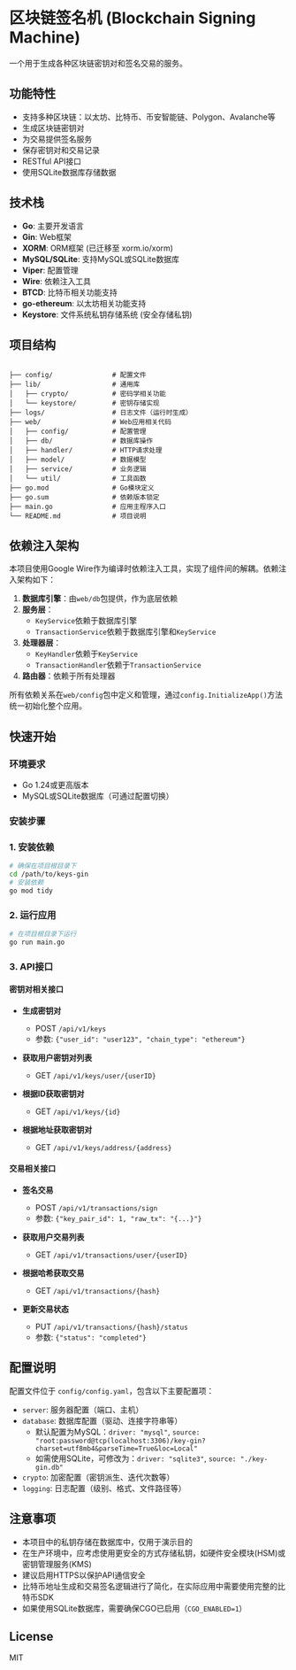 # 区块链签名机 (Blockchain Signing Machine)

一个用于生成各种区块链密钥对和签名交易的服务。

## 功能特性

- 支持多种区块链：以太坊、比特币、币安智能链、Polygon、Avalanche等
- 生成区块链密钥对
- 为交易提供签名服务
- 保存密钥对和交易记录
- RESTful API接口
- 使用SQLite数据库存储数据

## 技术栈

- **Go**: 主要开发语言
- **Gin**: Web框架
- **XORM**: ORM框架 (已迁移至 xorm.io/xorm)
- **MySQL/SQLite**: 支持MySQL或SQLite数据库
- **Viper**: 配置管理
- **Wire**: 依赖注入工具
- **BTCD**: 比特币相关功能支持
- **go-ethereum**: 以太坊相关功能支持
- **Keystore**: 文件系统私钥存储系统 (安全存储私钥)

## 项目结构

```

├── config/               # 配置文件
├── lib/                  # 通用库
│   ├── crypto/           # 密码学相关功能
│   └── keystore/         # 密钥存储实现
├── logs/                 # 日志文件（运行时生成）
├── web/                  # Web应用相关代码
│   ├── config/           # 配置管理
│   ├── db/               # 数据库操作
│   ├── handler/          # HTTP请求处理
│   ├── model/            # 数据模型
│   ├── service/          # 业务逻辑
│   └── util/             # 工具函数
├── go.mod                # Go模块定义
├── go.sum                # 依赖版本锁定
├── main.go               # 应用主程序入口
└── README.md             # 项目说明
```

## 依赖注入架构

本项目使用Google Wire作为编译时依赖注入工具，实现了组件间的解耦。依赖注入架构如下：

1. **数据库引擎**：由`web/db`包提供，作为底层依赖
2. **服务层**：
   - `KeyService`依赖于数据库引擎
   - `TransactionService`依赖于数据库引擎和`KeyService`
3. **处理器层**：
   - `KeyHandler`依赖于`KeyService`
   - `TransactionHandler`依赖于`TransactionService`
4. **路由器**：依赖于所有处理器

所有依赖关系在`web/config`包中定义和管理，通过`config.InitializeApp()`方法统一初始化整个应用。

## 快速开始

### 环境要求

- Go 1.24或更高版本
- MySQL或SQLite数据库（可通过配置切换）

### 安装步骤

### 1. 安装依赖

```bash
# 确保在项目根目录下
cd /path/to/keys-gin
# 安装依赖
go mod tidy
```

### 2. 运行应用

```bash
# 在项目根目录下运行
go run main.go
```

### 3. API接口

#### 密钥对相关接口

- **生成密钥对**
  - POST `/api/v1/keys`
  - 参数: `{"user_id": "user123", "chain_type": "ethereum"}`

- **获取用户密钥对列表**
  - GET `/api/v1/keys/user/{userID}`

- **根据ID获取密钥对**
  - GET `/api/v1/keys/{id}`

- **根据地址获取密钥对**
  - GET `/api/v1/keys/address/{address}`

#### 交易相关接口

- **签名交易**
  - POST `/api/v1/transactions/sign`
  - 参数: `{"key_pair_id": 1, "raw_tx": "{...}"}`

- **获取用户交易列表**
  - GET `/api/v1/transactions/user/{userID}`

- **根据哈希获取交易**
  - GET `/api/v1/transactions/{hash}`

- **更新交易状态**
  - PUT `/api/v1/transactions/{hash}/status`
  - 参数: `{"status": "completed"}`

## 配置说明

配置文件位于 `config/config.yaml`，包含以下主要配置项：

- `server`: 服务器配置（端口、主机）
- `database`: 数据库配置（驱动、连接字符串等）
  - 默认配置为MySQL：`driver: "mysql"`, `source: "root:password@tcp(localhost:3306)/key-gin?charset=utf8mb4&parseTime=True&loc=Local"`
  - 如需使用SQLite，可修改为：`driver: "sqlite3"`, `source: "./key-gin.db"`
- `crypto`: 加密配置（密钥派生、迭代次数等）
- `logging`: 日志配置（级别、格式、文件路径等）

## 注意事项

- 本项目中的私钥存储在数据库中，仅用于演示目的
- 在生产环境中，应考虑使用更安全的方式存储私钥，如硬件安全模块(HSM)或密钥管理服务(KMS)
- 建议启用HTTPS以保护API通信安全
- 比特币地址生成和交易签名逻辑进行了简化，在实际应用中需要使用完整的比特币SDK
- 如果使用SQLite数据库，需要确保CGO已启用（`CGO_ENABLED=1`）

## License

MIT